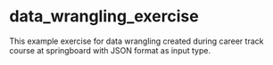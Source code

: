 # data_wrangling_exercise
This example exercise for data wrangling created during career track course at springboard with JSON format as input type. 
